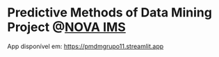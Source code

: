 # Predictive Methods of Data Mining Project @[NOVA IMS](https://www.novaims.unl.pt/)

App disponível em: https://pmdmgrupo11.streamlit.app

